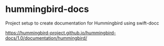 # hummingbird-docs

Project setup to create documentation for Hummingbird using swift-docc

https://hummingbird-project.github.io/hummingbird-docs/1.0/documentation/hummingbird/
